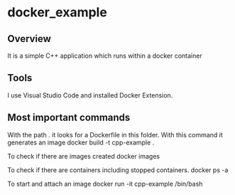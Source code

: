 # docker_example

## Overview
It is a simple C++ application which runs within a docker container

## Tools
I use Visual Studio Code and installed Docker Extension.

## Most important commands
With the path . it looks for a Dockerfile in this folder.
With this command it generates an image
docker build -t cpp-example . 

To check if there are images created
docker images

To check if there are containers including stopped containers.
docker ps -a

To start and attach an image
docker run -it cpp-example /bin/bash

